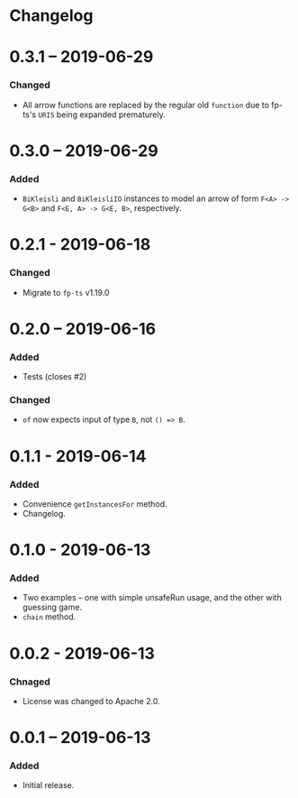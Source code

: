 # Changelog

# 0.3.1 – 2019-06-29
### Changed
- All arrow functions are replaced by the regular old `function` due to fp-ts's `URIS` being expanded prematurely.

# 0.3.0 – 2019-06-29
### Added
- `BiKleisli` and `BiKleisliIO` instances to model an arrow of form `F<A> -> G<B>` and `F<E, A> -> G<E, B>`, respectively.

# 0.2.1 - 2019-06-18
### Changed
- Migrate to `fp-ts` v1.19.0

# 0.2.0 – 2019-06-16
### Added
- Tests (closes #2)
### Changed
- `of` now expects input of type `B`, not `() => B`.

# 0.1.1 - 2019-06-14
### Added
- Convenience `getInstancesFor` method.
- Changelog.

# 0.1.0 - 2019-06-13
### Added
- Two examples – one with simple unsafeRun usage, and the other with guessing game.
- `chain` method.

# 0.0.2 - 2019-06-13
### Chnaged
- License was changed to Apache 2.0.

# 0.0.1 – 2019-06-13
### Added
- Initial release.
